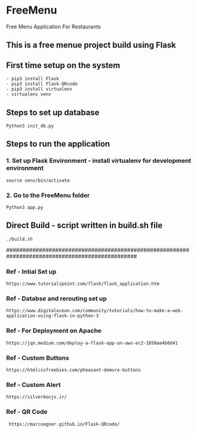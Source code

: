# FreeMenu
Free Menu Application For Restaurants

## This is a free menue project build using Flask 

## First time setup on the system
	- pip3 install Flask
	- pip3 install Flask-QRcode
	- pip3 install virtualenv
	- virtualenv venv

## Steps to set up database
	Python3 init_db.py

## Steps to run the application

### 1. Set up Flask Environment - install virtualenv for development environment		

	source venv/bin/activate

### 2. Go to the FreeMenu folder

	Python3 app.py

## Direct Build - script written in build.sh file

	./build.sh

################################################################################################

### Ref - Intial Set up
	https://www.tutorialspoint.com/flask/flask_application.htm
### Ref - Databse and rerouting set up
	https://www.digitalocean.com/community/tutorials/how-to-make-a-web-application-using-flask-in-python-3
### Ref - For Deployment on Apache
	https://jqn.medium.com/deploy-a-flask-app-on-aws-ec2-1850ae4b0d41
<!-- Resources -->
<!-- Button -->
### Ref - Custom Buttons
	https://htmlcssfreebies.com/pheasant-demure-buttons

<!-- Button -->
### Ref - Custom Alert
	https://silverboxjs.ir/

<!-- QR Code -->
### Ref - QR Code
	 https://marcoagner.github.io/Flask-QRcode/
